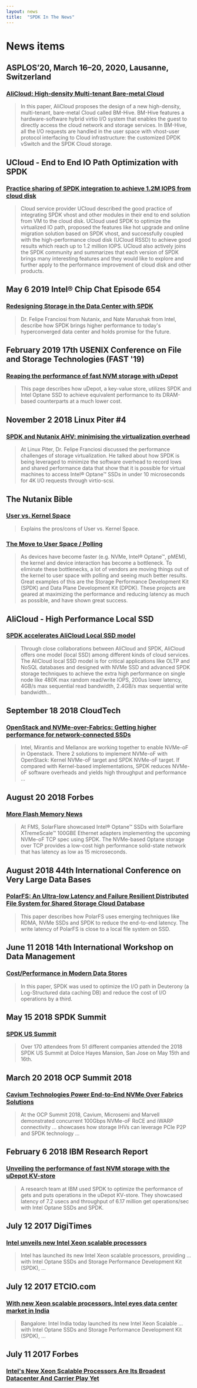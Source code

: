 ```yaml
---
layout: news
title:  "SPDK In The News"
---
```


# News items

## ASPLOS’20, March 16–20, 2020, Lausanne, Switzerland

### [AliCloud: High-density Multi-tenant Bare-metal Cloud](https://dl.acm.org/doi/pdf/10.1145/3373376.3378507)
> In this paper, AliCloud proposes the design of a new high-density, multi-tenant, bare-metal Cloud called BM-Hive. BM-Hive features a hardware-software hybrid virtio I/O system that enables the guest to directly access the cloud network and storage services. In BM-Hive, all the I/O requests are handled in the user space with vhost-user protocol interfacing to Cloud infrastructure: the customized DPDK vSwitch and the SPDK Cloud storage.

## UCloud - End to End IO Path Optimization with SPDK

### [Practice sharing of SPDK integration to achieve 1.2M IOPS from cloud disk](https://mp.weixin.qq.com/s?__biz=MzUwOTA1NDg4NQ==&mid=2247485707&idx=1&sn=c6f8e7ebe48a13e7783abc187c588002&chksm=f91953c1ce6edad7c61b267acb0abc1292486ae70cf4883e9f811320f08a596874e12e0f7d72&mpshare=1&scene=1&srcid=0523NZ3tMRR6jvAOYngdBkXB&pass_ticket=wtEIGZYEis9CDCq2bHqr9cZpaldcKOrajkGA0dojARAuGlY%2FloOQcZQ%2FsK0w0KRa#rd)
> Cloud service provider UCloud described the good practice of integrating SPDK vhost and other modules in their end to end solution from VM to the cloud disk. UCloud used SPDK to optimize the virtualized IO path, proposed the features like hot upgrade and online migration solution based on SPDK vhost, and successfully coupled with the high-performance cloud disk (UCloud RSSD) to achieve good results which reach up to 1.2 million IOPS. UCloud also actively joins the SPDK community and summarizes that each version of SPDK brings many interesting features and they would like to explore and further apply to the performance improvement of cloud disk and other products.

## May 6 2019 Intel® Chip Chat Episode 654

### [Redesigning Storage in the Data Center with SPDK](https://soundcloud.com/intelchipchat/redesigning-storage-in-the-data-center-spdk)
> Dr. Felipe Franciosi from Nutanix, and Nate Marushak from Intel, describe how SPDK brings higher performance to today's hyperconverged data center and holds promise for the future.

## February 2019 17th USENIX Conference on File and Storage Technologies (FAST '19)

### [Reaping the performance of fast NVM storage with uDepot](https://www.usenix.org/system/files/fast19-kourtis.pdf)
> This page describes how uDepot, a key-value store, utilizes SPDK and Intel Optane SSD to achieve equivalent performance to its DRAM-based counterparts at a much lower cost.

## November 2 2018 Linux Piter #4

### [SPDK and Nutanix AHV: minimising the virtualization overhead](https://linuxpiter.com/en/materials/2422)
> At Linux Piter, Dr. Felipe Franciosi discussed the performance challenges of storage virtualization. He talked about how SPDK is being leveraged to minimize the software overhead to record lows and shared performance data that show that it is possible for virtual machines to access Intel® Optane™ SSDs in under 10 microseconds for 4K I/O requests through virtio-scsi.

## The Nutanix Bible

### [User vs. Kernel Space](http://nutanixbible.com/#anchor-user-vs.-kernel-space-15)
> Explains the pros/cons of User vs. Kernel Space.

### [The Move to User Space / Polling](http://nutanixbible.com/#anchor-the-move-to-user-space-/-polling-17)
> As devices have become faster (e.g. NVMe, Intel® Optane™, pMEM), the kernel and device interaction has become a bottleneck. To eliminate these bottlenecks, a lot of vendors are moving things out of the kernel to user space with polling and seeing much better results. Great examples of this are the Storage Performance Development Kit (SPDK) and Data Plane Development Kit (DPDK). These projects are geared at maximizing the performance and reducing latency as much as possible, and have shown great success.

## AliCloud - High Performance Local SSD

### [SPDK accelerates AliCloud Local SSD model](https://promotion.aliyun.com/ntms/act/ecshighperformance.html?open_id=1d8213d3-b437-4596-a88a-d27798942d3a-&open_cid=4703)
> Through close collaborations between AliCloud and SPDK, AliCloud offers one model (local SSD) among different kinds of cloud services. The AliCloud local SSD model is for critical applications like OLTP and NoSQL databases and designed with NVMe SSD and advanced SPDK storage techniques to achieve the extra high performance on single node like 480K max random read/write IOPS, 200us lower latency, 4GB/s max sequential read bandwidth, 2.4GB/s max sequential write bandwidth...

## September 18 2018 CloudTech

### [OpenStack and NVMe-over-Fabrics: Getting higher performance for network-connected SSDs](https://www.cloudcomputing-news.net/news/2018/sep/18/openstack-and-nvme-over-fabrics-getting-high-performance-for-network-connected-ssds/)
> Intel, Mirantis and Mellanox are working together to enable NVMe-oF in Openstack. There 2 solutions to implement NVMe-oF with OpenStack: Kernel NVMe-oF target and SPDK NVMe-oF target. If compared with Kernel-based implementations, SPDK reduces NVMe-oF software overheads and yields high throughput and performance ...

## August 20 2018 Forbes

### [More Flash Memory News](https://www.forbes.com/sites/tomcoughlin/2018/08/20/more-flash-memory-news/#4fd9f6825830)
> At FMS, SolarFlare showcased Intel® Optane™ SSDs with Solarflare XTremeScale™ 100GBE Ethernet adapters implementing the upcoming NVMe-oF TCP spec using SPDK. The NVMe-based Optane storage over TCP provides a low-cost high performance solid-state network that has latency as low as 15 microseconds.

## August 2018 44th International Conference on Very Large Data Bases

### [PolarFS: An Ultra-low Latency and Failure Resilient Distributed File System for Shared Storage Cloud Database](http://www.vldb.org/pvldb/vol11/p1849-cao.pdf)
> This paper describes how PolarFS uses emerging techniques like RDMA, NVMe SSDs and SPDK to reduce the end-to-end latency. The write latency of PolarFS is close to a local file system on SSD.

## June 11 2018 14th International Workshop on Data Management

### [Cost/Performance in Modern Data Stores](https://dl.acm.org/citation.cfm?doid=3211922.3211927)
> In this paper, SPDK was used to optimize the I/O path in Deuterony (a Log-Structured data caching DB) and reduce the cost of I/O operations by a third.

## May 15 2018 SPDK Summit

### [SPDK US Summit](http://spdk.io/news/2018/06/13/summit-recap/)
> Over 170 attendees from 51 different companies attended the 2018 SPDK US Summit at Dolce Hayes Mansion, San Jose on May 15th and 16th.

## March 20 2018 OCP Summit 2018

### [Cavium Technologies Power End-to-End NVMe Over Fabrics Solutions](https://www.hpcwire.com/off-the-wire/cavium-technologies-power-end-to-end-nvme-over-fabrics-solutions/)
> At the OCP Summit 2018, Cavium, Microsemi and Marvell demonstrated concurrent 100Gbps NVMe-oF RoCE and iWARP connectivity ... showcases how storage IHVs can leverage PCIe P2P and SPDK technology ...

## February 6 2018 IBM Research Report

### [Unveiling the performance of fast NVM storage with the uDepot KV-store](http://domino.research.ibm.com/library/cyberdig.nsf/papers/924CAFEAE5A8483585258279002F8E26/$File/RZ3923.pdf)
> A research team at IBM used SPDK to optimize the performance of gets and puts operations in the uDepot KV-store. They showcased latency of 7.2 usecs and throughput of 6.17 million get operations/sec with Intel Optane SSDs and SPDK.

## July 12 2017 DigiTimes

### [Intel unveils new Intel Xeon scalable processors](http://www.digitimes.com/newregister/join.asp?view=Article&DATEPUBLISH=2017/07/12&PAGES=PR&SEQ=200)
> Intel has launched its new Intel Xeon scalable processors, providing ... with Intel Optane SSDs and Storage Performance Development Kit (SPDK), ...

## July 12 2017 ETCIO.com

### [With new Xeon scalable processors, Intel eyes data center market in India](http://cio.economictimes.indiatimes.com/news/data-center/with-new-xeon-scalable-processors-intel-eyes-data-center-market-in-india/59561320)
> Bangalore: Intel India today launched its new Intel Xeon Scalable ... with Intel Optane SSDs and Storage Performance Development Kit (SPDK), ...

##  July 11 2017 Forbes

### [Intel's New Xeon Scalable Processors Are Its Broadest Datacenter And Carrier Play Yet](https://www.forbes.com/sites/patrickmoorhead/2017/07/11/intels-new-xeon-scalable-processors-are-its-broadest-datacenter-and-carrier-play-yet/#6fb1006728d1)
